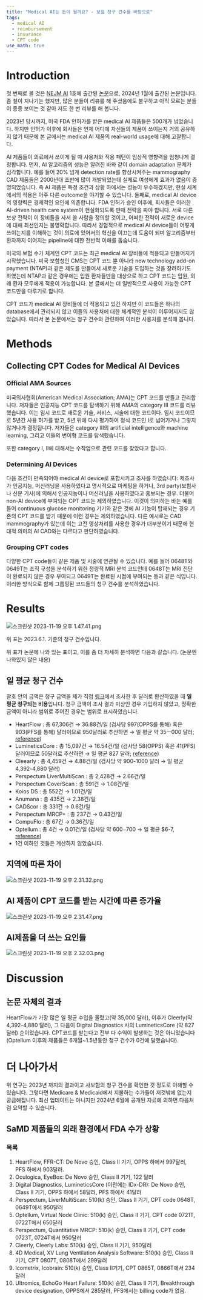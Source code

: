 ```yaml
---
title: "Medical AI는 돈이 될까요? - 보험 청구 건수를 바탕으로"
tags:
  - medical AI
  - reimbursement
  - insurance
  - CPT code
use_math: true
---
```



# Introduction

첫 번째로 볼 것은 [NEJM AI](ai.nejm.org) 1호에 출간된 [논문](https://ai.nejm.org/doi/full/10.1056/AIoa2300030)으로, 2024년 1월에 출간된 논문입니다. 좀 철이 지나기는 했지만, 많은 분들이 리뷰를 해 주셨음에도 불구하고 아직 모르는 분들이 종종 보이는 것 같아 저도 한 번 리뷰를 해 봅니다.

2023년 당시까지, 미국 FDA 인허가를 받은 medical AI 제품들은 500개가 넘었습니다. 하지만 인허가 이후에 회사들은 언제 어디에 자신들의 제품이 쓰이는지 거의 공유하지 않기 때문에 본 글에서는 medical AI 제품의 real-world usage에 대해 고찰합니다.

AI 제품들이 의료에서 쓰이게 될 때 사용처와 적용 패턴이 임상적 영향력을 엄청나게 결정합니다. 먼저, AI 알고리즘의 성능은 알려진 바와 같이 domain adaptation 문제가 심각합니다. 예를 들어 20% 넘게 detection rate를 향상시켜주는 mammography CAD 제품들은 2000년대 초반에 많이 개발되었는데 실제로 여성에게 효과가 없음이 증명되었습니다. 즉 AI 제품은 특정 조건과 상황 하에서는 성능이 우수하겠지만, 현실 세계에서의 적용은 아주 다른 outcome을 야기할 수 있습니다. 둘째로, medical AI device의 영향력은 경제적인 요인에 의존합니다. FDA 인허가 승인 이후에, 회사들은 이러한 AI-driven health care system이 현실화되도록 판매 전략을 짜야 합니다. 서로 다른 보상 전략이 이 장비들을 사서 쓸 사람을 정의할 것이고, 어떠한 전략이 새로운 device에 대해 최선인지는 불명확합니다. 따라서 경험적으로 medical AI device들이 어떻게 쓰이는지를 이해하는 것이 의료에 있어서의 혁신을 이끄는데 도움이 되며 알고리즘부터 환자까지 이어지는 pipeline에 대한 전반적 이해를 돕습니다.

미국의 보험 수가 체계인 CPT 코드는 최근 medical AI 장비들에 적용되고 만들어지기 시작했습니다. 미국 보험청인 CMS는 CPT 코드 뿐 아니라 new technology add-on payment (NTAP)과 같은 제도를 만들어서 새로운 기술을 도입하는 것을 장려하기도 하였는데 NTAP과 같은 경우에는 입원 환자들만을 대상으로 하고 CPT 코드는 입원, 외래 환자 모두에게 적용이 가능합니다. 본 글에서는 더 일반적으로 사용이 가능한 CPT 코드만을 다루기로 합니다.

CPT 코드가 medical AI 장비들에 더 적용되고 있긴 하지만 이 코드들은 하나의 database에서 관리되지 않고 이들의 사용처에 대한 체계적인 분석이 이루어지지도 않았습니다. 따라서 본 논문에서는 청구 건수와 관련하여 이러한 사용처를 분석해 봅니다.

# Methods

## Collecting CPT Codes for Medical AI Devices

### Official AMA Sources

미국의사협회(American Medical Association; AMA)는 CPT 코드를 만들고 관리합니다. 저자들은 인공지능 CPT 코드를 탐색하기 위해 AMA의 category III 코드를 리뷰했습니다. 이는 임시 코드로 새로운 기술, 서비스, 시술에 대한 코드이다. 임시 코드이므로 5년간 사용 허가를 받고, 5년 뒤에 다시 평가하여 정식 코드인 I로 넘어가거나 그렇지 않거나가 결정됩니다. 저자들은 category III의 artificial intelligence와 machine learning, 그리고 이들의 변이형 코드를 탐색했습니다.

또한 category I, II에 대해서는 수작업으로 관련 코드를 찾았다고 합니다.

### Determining AI Devices

다음 조건이 만족되어야 medical AI device로 포함시키고 조사를 하였습니다: 제조사가 인공지능, 머신러닝을 사용하였다고 명시적으로 마케팅을 하거나, 3rd party(보험사나 신문 기사)에 의해서 인공지능이나 머신러닝을 사용하였다고 홍보되는 경우. 더불어 non-AI device에 부여되는 CPT 코드는 제외하였습니다. 이것이 의미하는 바는 예를 들어 continuous glucose monitoring 기기와 같은 것에 AI 기능이 탑재되는 경우 기존의 CPT 코드를 받기 때문에 이런 경우는 제외하였습니다. 다른 예시로는 CAD mammography가 있는데 이는 고전 영상처리를 사용한 경우가 대부분이기 때문에 현대적 의미의 AI CAD와는 다르다고 판단하였습니다. 

### Grouping CPT codes

다양한 CPT code들이 같은 제품 및 시술에 연관될 수 있습니다. 예를 들어 0648T와 0649T는 조직 구성을 분석하기 위한 정량적 MRI 분석 코드인데 0648T는 MRI 진단이 완료되지 않은 경우 부여되고 0649T는 완료된 시점에 부여되는 등과 같은 식입니다. 이러한 방식으로 함께 그룹핑된 코드들의 청구 건수를 분석하였습니다.

# Results

![스크린샷 2023-11-19 오후 1.47.41.png](/img/reimbursement/1.png)

위 표는 2023.6.1. 기준의 청구 건수입니다.

위 표가 논문에 나와 있는 표이고, 이를 좀 더 자세히 분석하면 다음과 같습니다. (논문엔 나와있지 않은 내용)

## 일 평균 청구 건수

괄호 안의 금액은 청구 금액을 제가 직접 [링크](https://www.medpac.gov/wp-content/uploads/2024/06/Jun24_Ch4_MedPAC_Report_To_Congress_SEC.pdf)에서 조사한 후 달러로 환산하였을 때 **일 평균 청구되는 비용**입니다. 청구 금액이 조사 결과 미상인 경우 기입하지 않았고, 정확한 금액이 아니라 범위로 주어진 경우는 범위로 표시하였습니다.

- HeartFlow : 총 67,306건 → 36.88건/일 (검사당 997(OPPS를 통해) 혹은 903(PFS를 통해) 달러이므로 950달러로 추산하면 → 일 평균 약 35ㅡ000 달러; [reference](https://www.heartflow.com/newsroom/heartflow-announces-decision-by-centers-for-medicare-medicaid-services-to-assign-a-new-technology-payment-classification-to-heartflow-ffrct-analysis/))
- LumineticsCore : 총 15,097건 → 16.54건/일 (검사당 58(OPPS) 혹은 41(PFS) 달러이므로 50달러로 추산하면 → 일 평균 827 달러; [reference](https://www.reviewofophthalmology.com/article/medicare-whats-new-for-2022))
- Cleearly : 총 4,459건 → 4.88건/일 (검사당 약 900-1000 달러 → 일 평균 4,392-4,880 달러)
- Perspectum LiverMultiScan : 총 2,428건 → 2.66건/일
- Perspectum CoverScan : 총 591건 → 1.08건/일
- Koios DS : 총 552건 → 1.01건/일
- Anumana : 총 435건 → 2.38건/일
- CADScor : 총 331건 → 0.6건/일
- Perspectum MRCP+ : 총 237건 → 0.43건/일
- CompuFlo : 총 67건 → 0.36건/일
- Optellum : 총 4건 → 0.01건/일 (검사당 약 $600-$700 → 일 평균 $6-7, [reference](https://optellum.com/2022/06/press-release-cms-assigns-new-technology-payment-classification-for-optellums-lung-cancer-prediction-score/))
- 1건 이하인 것들은 계산하지 않았습니다.

## 지역에 따른 차이

![스크린샷 2023-11-19 오후 2.31.32.png](/img/reimbursement/3.png)

## AI 제품이 CPT 코드를 받는 시간에 따른 증가율

![스크린샷 2023-11-19 오후 2.31.47.png](/img/reimbursement/4.png)

## AI제품을 더 쓰는 요인들

![스크린샷 2023-11-19 오후 2.32.03.png](/img/reimbursement/5.png)

# Discussion

## 논문 자체의 결과

HeartFlow가 가장 많은 일 평균 수입을 올렸고(약 35,000 달러), 이후가 Cleerly(약 4,392-4,880 달러), 그 다음이 Digital Diagnostics 사의 LumineticsCore (약 827 달러) 순이었습니다. CPT코드를 받는다고 전부 다 수익이 발생하는 것은 아니었습니다(Optellum 이후의 제품들은 6개월~1.5년동안 청구 건수가 0건에 달했습니다).

# 더 나아가서

위 연구는 2023년 까지의 결과이고 사보험의 청구 건수를 확인한 것 정도로 이해할 수 있습니다. 그렇다면 Medicare & Medicaid에서 지불하는 수가들이 저것밖에 없는지 궁금해집니다. 최신 업데이트는 아니지만 2024년 6월에 공개된 자료에 의하면 다음처럼 요약할 수 있습니다.

## SaMD 제품들의 외래 환경에서 FDA 수가 상황

### 목록

1. HeartFlow, FFR-CT: De Novo 승인, Class II 기기, OPPS 하에서 997달러, PFS 하에서 903달러.
2. Oculogica, EyeBox: De Novo 승인, Class II 기기, 122 달러
3. Digital Diagnostics, LumineticsCore (이전에는 IDx-DR): De Novo 승인, Class II 기기, OPPS 하에서 58달러, PFS 하에서 41달러
4. Perspectum, LiverMultiScan: 510(k) 승인, Class II 기기, CPT code 0648T, 0649T에서 950달러
5. Optellum, Virtual Node Clinic: 510(k) 승인, Class II 기기, CPT code 0721T, 0722T에서 650달러
6. Perspectum, Quantitative MRCP: 510(k) 승인, Class II 기기, CPT code 0723T, 0724T에서 950달러
7. Cleerly, Cleerly Labs: 510(k) 승인, Class II 기기, 950달러
8. 4D Medical, XV Lung Ventilation Analysis Software: 510(k) 승인, Class II 기기, CPT 0807T, 0808T에서 299달러
9. Icometrix, Icobrain: 510(k) 승인, Class II기기, CPT 0865T, 0866T에서 234달러
10. Ultromics, EchoGo Heart Failure: 510(k) 승인, Class II 기기, Breakthrough device designation, OPPS에서 285달러, PFS에서는 billing code가 없음.



